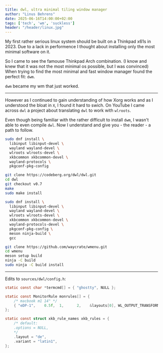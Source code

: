 ```yaml
---
title: dwl, ultra minimal tiling window manager
author: "Linus Behrens"
date: 2025-06-16T14:00:00+02:00
tags: ['tech', 'wm', 'suckless']
header: "/header/linux.jpg"
---
```


My first rather serious linux system should be built on a Thinkpad x61s in 2023. 
Due to a lack in performence I thought about installing only the most minimal software on it.

So I came to see the famouse Thinkpad Arch combination. (I know and knew that it was not the most minimal os possible, but I was convinced)
When trying to find the most minimal and fast window manager found the perfect fit: `dwm`.

`dwm` became my wm that just worked.

---

However as I continued to gain understanding of how Xorg works and as I understood the bloat in `X`, I found it hard to swich.
On YouTube I came across `dwl` a project about translating `dwl` to work with `wlroots`.

Even though being familiar with the rather difficult to install `dwm`, I wasn't able to even compile `dwl`. Now I understand and give you - the reader - a path to follow.

```bash
sudo dnf install \
  libinput libinput-devel \
  wayland wayland-devel \
  wlroots wlroots-devel \
  xkbcommon xkbcommon-devel \
  wayland-protocols \
  pkgconf-pkg-config
```

```bash
git clone https://codeberg.org/dwl/dwl.git
cd dwl
git checkout v0.7
make
sudo make install
```

```bash
sudo dnf install \
  libinput libinput-devel \
  wayland wayland-devel \
  wlroots wlroots-devel \
  xkbcommon xkbcommon-devel \
  wayland-protocols-devel \
  pkgconf-pkg-config \
  meson ninja-build \
  gcc
```
```bash
git clone https://github.com/waycrate/wmenu.git
cd wmenu
meson setup build
ninja -C build
sudo ninja -C build install
```

---

Edits to `sources/dwl/config.h`:

```c
static const char *termcmd[] = { "ghostty", NULL };
```

```c
static const MonitorRule monrules[] = {
    /* macbook m1 14" */
    { "eDP-1",    0.5f,  1,      2,    &layouts[0], WL_OUTPUT_TRANSFORM_NORMAL,   -1,  -1 },
};
```

```c
static const struct xkb_rule_names xkb_rules = {
    /* default:
    .options = NULL,
    */
    .layout = "de",
    .variant = "latin1",
};
```



